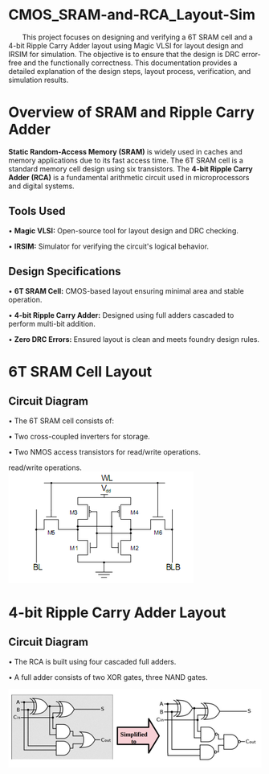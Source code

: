 # CMOS_SRAM-and-RCA_Layout-Sim
  &nbsp;&nbsp;&nbsp;&nbsp;&nbsp;&nbsp;&nbsp;This project focuses on designing and verifying a 6T SRAM cell and a 4-bit Ripple Carry Adder layout using Magic VLSI for layout design and IRSIM for simulation. The objective is to ensure that the design is DRC error-free and the functionally correctness. This documentation provides a detailed explanation of the design steps, layout process, verification, and simulation results.

# Overview of SRAM and Ripple Carry Adder

**Static Random-Access Memory (SRAM)** is widely used in caches and memory applications due to its fast access time. The 6T SRAM cell is a standard memory cell design using six transistors. The **4-bit Ripple Carry Adder (RCA)** is a fundamental arithmetic circuit used in microprocessors and digital systems.

## Tools Used

• **Magic VLSI:** Open-source tool for layout design and DRC checking. 

• **IRSIM:** Simulator for verifying the circuit's logical behavior. 

## Design Specifications

• **6T SRAM Cell:** CMOS-based layout ensuring minimal area and stable operation. 

• **4-bit Ripple Carry Adder:** Designed using full adders cascaded to perform multi-bit addition. 

• **Zero DRC Errors:** Ensured layout is clean and meets foundry design rules.


# 6T SRAM Cell Layout  
## Circuit Diagram 
• The 6T SRAM cell consists of: 

• Two cross-coupled inverters for storage. 

• Two NMOS access transistors for read/write operations.

read/write operations.
![pro](https://github.com/JagadeeshAJK/CMOS_SRAM-and-RCA_Layout-Sim/blob/main/6T-SRAM-Cell.png)
#  4-bit Ripple Carry Adder Layout
## Circuit Diagram
• The RCA is built using four cascaded full adders. 

• A full adder consists of two XOR gates, three NAND gates.

![pro](https://github.com/JagadeeshAJK/CMOS_SRAM-and-RCA_Layout-Sim/blob/main/converted.jpg)
